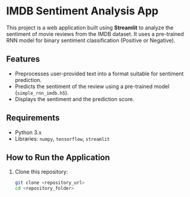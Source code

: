 # IMDB Sentiment Analysis App

This project is a web application built using **Streamlit** to analyze the sentiment of movie reviews from the IMDB dataset. It uses a pre-trained RNN model for binary sentiment classification (Positive or Negative).

## Features

- Preprocesses user-provided text into a format suitable for sentiment prediction.
- Predicts the sentiment of the review using a pre-trained model (`simple_rnn_imdb.h5`).
- Displays the sentiment and the prediction score.

## Requirements

- Python 3.x
- Libraries: `numpy`, `tensorflow`, `streamlit`

## How to Run the Application

1. Clone this repository:
   ```bash
   git clone <repository_url>
   cd <repository_folder>
